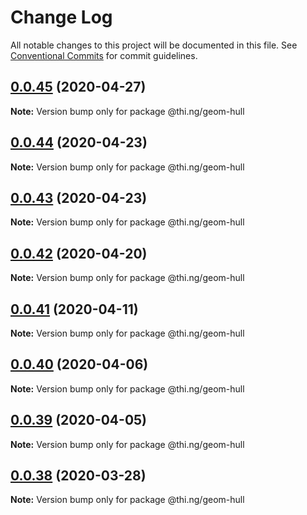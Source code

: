 # Change Log

All notable changes to this project will be documented in this file.
See [Conventional Commits](https://conventionalcommits.org) for commit guidelines.

## [0.0.45](https://github.com/thi-ng/umbrella/compare/@thi.ng/geom-hull@0.0.44...@thi.ng/geom-hull@0.0.45) (2020-04-27)

**Note:** Version bump only for package @thi.ng/geom-hull





## [0.0.44](https://github.com/thi-ng/umbrella/compare/@thi.ng/geom-hull@0.0.43...@thi.ng/geom-hull@0.0.44) (2020-04-23)

**Note:** Version bump only for package @thi.ng/geom-hull





## [0.0.43](https://github.com/thi-ng/umbrella/compare/@thi.ng/geom-hull@0.0.42...@thi.ng/geom-hull@0.0.43) (2020-04-23)

**Note:** Version bump only for package @thi.ng/geom-hull





## [0.0.42](https://github.com/thi-ng/umbrella/compare/@thi.ng/geom-hull@0.0.41...@thi.ng/geom-hull@0.0.42) (2020-04-20)

**Note:** Version bump only for package @thi.ng/geom-hull





## [0.0.41](https://github.com/thi-ng/umbrella/compare/@thi.ng/geom-hull@0.0.40...@thi.ng/geom-hull@0.0.41) (2020-04-11)

**Note:** Version bump only for package @thi.ng/geom-hull





## [0.0.40](https://github.com/thi-ng/umbrella/compare/@thi.ng/geom-hull@0.0.39...@thi.ng/geom-hull@0.0.40) (2020-04-06)

**Note:** Version bump only for package @thi.ng/geom-hull





## [0.0.39](https://github.com/thi-ng/umbrella/compare/@thi.ng/geom-hull@0.0.38...@thi.ng/geom-hull@0.0.39) (2020-04-05)

**Note:** Version bump only for package @thi.ng/geom-hull





## [0.0.38](https://github.com/thi-ng/umbrella/compare/@thi.ng/geom-hull@0.0.37...@thi.ng/geom-hull@0.0.38) (2020-03-28)

**Note:** Version bump only for package @thi.ng/geom-hull
